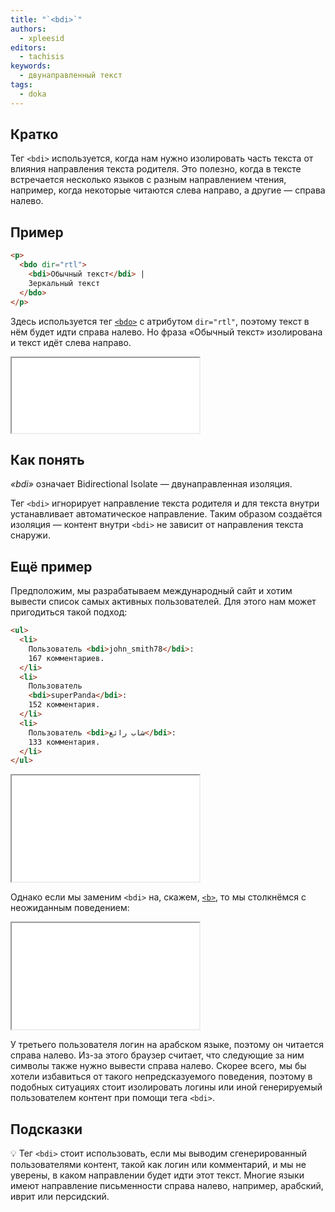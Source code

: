 ```yaml
---
title: "`<bdi>`"
authors:
  - xpleesid
editors:
  - tachisis
keywords:
  - двунаправленный текст
tags:
  - doka
---
```


## Кратко

Тег `<bdi>` используется, когда нам нужно изолировать часть текста от влияния направления текста родителя. Это полезно, когда в тексте встречается несколько языков с разным направлением чтения, например, когда некоторые читаются слева направо, а другие — справа налево.

## Пример

```html
<p>
  <bdo dir="rtl">
    <bdi>Обычный текст</bdi> |
    Зеркальный текст
  </bdo>
</p>
```

Здесь используется тег [`<bdo>`](/html/bdo) с атрибутом `dir="rtl"`, поэтому текст в нём будет идти справа налево. Но фраза «Обычный текст» изолирована и текст идёт слева направо.

<iframe title="Базовый пример работы тега bdi." src="demos/basic/" height="120"></iframe>

## Как понять

_«bdi»_ означает Bidirectional Isolate — двунаправленная изоляция.

Тег `<bdi>` игнорирует направление текста родителя и для текста внутри устанавливает автоматическое направление. Таким образом создаётся изоляция — контент внутри `<bdi>` не зависит от направления текста снаружи.

## Ещё пример

Предположим, мы разрабатываем международный сайт и хотим вывести список самых активных пользователей. Для этого нам может пригодиться такой подход:

```html
<ul>
  <li>
    Пользователь <bdi>john_smith78</bdi>:
    167 комментариев.
  </li>
  <li>
    Пользователь
    <bdi>superPanda</bdi>:
    152 комментария.
  </li>
  <li>
    Пользователь <bdi>شاب رائع</bdi>:
    133 комментария.
  </li>
</ul>
```

<iframe title="Список пользователей с bdi." src="demos/userlist-bdi/" height="170"></iframe>

Однако если мы заменим `<bdi>` на, скажем, [`<b>`](/html/b), то мы столкнёмся с неожиданным поведением:

<iframe title="Список пользователей с b." src="demos/userlist-b/" height="170"></iframe>

У третьего пользователя логин на арабском языке, поэтому он читается справа налево. Из-за этого браузер считает, что следующие за ним символы также нужно вывести справа налево. Скорее всего, мы бы хотели избавиться от такого непредсказуемого поведения, поэтому в подобных ситуациях стоит изолировать логины или иной генерируемый пользователем контент при помощи тега `<bdi>`.

## Подсказки

💡 Тег `<bdi>` стоит использовать, если мы выводим сгенерированный пользователями контент, такой как логин или комментарий, и мы не уверены, в каком направлении будет идти этот текст. Многие языки имеют направление письменности справа налево, например, арабский, иврит или персидский.
